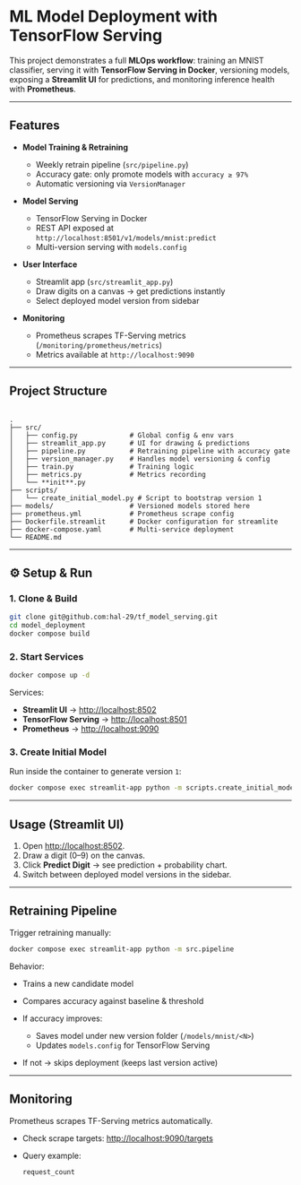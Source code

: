 # ML Model Deployment with TensorFlow Serving

This project demonstrates a full **MLOps workflow**: training an MNIST classifier, serving it with **TensorFlow Serving in Docker**, versioning models, exposing a **Streamlit UI** for predictions, and monitoring inference health with **Prometheus**.

---

## Features

- **Model Training & Retraining**
  - Weekly retrain pipeline (`src/pipeline.py`)
  - Accuracy gate: only promote models with `accuracy ≥ 97%`
  - Automatic versioning via `VersionManager`

- **Model Serving**
  - TensorFlow Serving in Docker
  - REST API exposed at `http://localhost:8501/v1/models/mnist:predict`
  - Multi-version serving with `models.config`

- **User Interface**
  - Streamlit app (`src/streamlit_app.py`)
  - Draw digits on a canvas → get predictions instantly
  - Select deployed model version from sidebar

- **Monitoring**
  - Prometheus scrapes TF-Serving metrics (`/monitoring/prometheus/metrics`)
  - Metrics available at `http://localhost:9090`

---

## Project Structure

```

.
├── src/
│   ├── config.py             # Global config & env vars
│   ├── streamlit_app.py      # UI for drawing & predictions
│   ├── pipeline.py           # Retraining pipeline with accuracy gate
│   ├── version_manager.py    # Handles model versioning & config
│   ├── train.py              # Training logic
│   ├── metrics.py            # Metrics recording
│   └── **init**.py
├── scripts/
│   └── create_initial_model.py # Script to bootstrap version 1
├── models/                   # Versioned models stored here
├── prometheus.yml            # Prometheus scrape config
├── Dockerfile.streamlit      # Docker configuration for streamlite 
├── docker-compose.yaml       # Multi-service deployment
└── README.md

````

---

## ⚙️ Setup & Run

### 1. Clone & Build
```bash
git clone git@github.com:hal-29/tf_model_serving.git
cd model_deployment
docker compose build
````

### 2. Start Services

```bash
docker compose up -d
```

Services:

* **Streamlit UI** → [http://localhost:8502](http://localhost:8502)
* **TensorFlow Serving** → [http://localhost:8501](http://localhost:8501)
* **Prometheus** → [http://localhost:9090](http://localhost:9090)

### 3. Create Initial Model

Run inside the container to generate version `1`:

```bash
docker compose exec streamlit-app python -m scripts.create_initial_model
```

---

## Usage (Streamlit UI)

1. Open [http://localhost:8502](http://localhost:8502).
2. Draw a digit (0–9) on the canvas.
3. Click **Predict Digit** → see prediction + probability chart.
4. Switch between deployed model versions in the sidebar.

---

## Retraining Pipeline

Trigger retraining manually:

```bash
docker compose exec streamlit-app python -m src.pipeline
```

Behavior:

* Trains a new candidate model
* Compares accuracy against baseline & threshold
* If accuracy improves:

  * Saves model under new version folder (`/models/mnist/<N>`)
  * Updates `models.config` for TensorFlow Serving
* If not → skips deployment (keeps last version active)

---

## Monitoring

Prometheus scrapes TF-Serving metrics automatically.

* Check scrape targets: [http://localhost:9090/targets](http://localhost:9090/targets)
* Query example:

  ```
  request_count
  ```